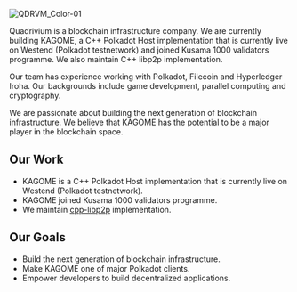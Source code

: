 
![QDRVM_Color-01](https://github.com/qdrvm/qdrvm/assets/9370151/6d02423e-7e5f-44dc-956c-101eb785103c)

Quadrivium is a blockchain infrastructure company. We are currently building KAGOME, a C++ Polkadot Host implementation that is currently live on Westend (Polkadot testnetwork) and joined Kusama 1000 validators programme. We also maintain C++ libp2p implementation.

Our team has experience working with Polkadot, Filecoin and Hyperledger Iroha. Our backgrounds include game development, parallel computing and cryptography.

We are passionate about building the next generation of blockchain infrastructure. We believe that KAGOME has the potential to be a major player in the blockchain space.

## Our Work

* KAGOME is a C++ Polkadot Host implementation that is currently live on Westend (Polkadot testnetwork).
* KAGOME joined Kusama 1000 validators programme.
* We maintain [cpp-libp2p](https://libp2p/cpp-libp2p) implementation.

## Our Goals

* Build the next generation of blockchain infrastructure.
* Make KAGOME one of major Polkadot clients.
* Empower developers to build decentralized applications.
